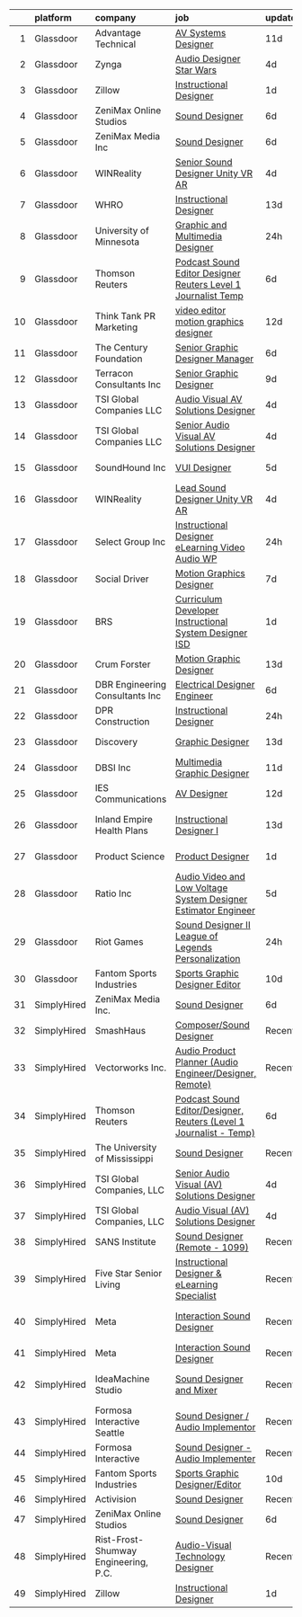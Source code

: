 

|    | platform    | company                              | job                                                                                                                                                                                                                                                                                                                                                                                                                                                                                                                                                                                                                                                                                                                                                                                                                                                                                                                                                                                                                                                                                                                                                                                                                                                                                                                                                                                                                                                                                                                                                                                                                                                                                                                  | update_time   | location                  |
|---:|:------------|:-------------------------------------|:---------------------------------------------------------------------------------------------------------------------------------------------------------------------------------------------------------------------------------------------------------------------------------------------------------------------------------------------------------------------------------------------------------------------------------------------------------------------------------------------------------------------------------------------------------------------------------------------------------------------------------------------------------------------------------------------------------------------------------------------------------------------------------------------------------------------------------------------------------------------------------------------------------------------------------------------------------------------------------------------------------------------------------------------------------------------------------------------------------------------------------------------------------------------------------------------------------------------------------------------------------------------------------------------------------------------------------------------------------------------------------------------------------------------------------------------------------------------------------------------------------------------------------------------------------------------------------------------------------------------------------------------------------------------------------------------------------------------|:--------------|:--------------------------|
|  1 | Glassdoor   | Advantage Technical                  | [AV Systems Designer](https://www.glassdoor.com/partner/jobListing.htm?pos=108&ao=1110586&s=58&guid=00000181f654036f85f3c5aafc979cbb&src=GD_JOB_AD&t=SR&vt=w&ea=1&cs=1_f66276cb&cb=1657695110332&jobListingId=1007977363508&cpc=1CBFC3E34E2A31FF&jrtk=3-0-1g7r580t0irm8801-1g7r580tgghp1800-0d648a499f3c8bd0--6NYlbfkN0CQRQ3eiV4YWjrRS1ho7HVQ9JO8v6Fb3eU0yDOJbdOiEguntuRlpE4-_N6DYLNj-GqhBku8oZcW0HlUxZShoWJeeNFdMJsRJTbJyn-3XNHA3Zd9y2JV5V6xqLj5pIjmG6U3qU12DkOy4CPo6EKOnw8P-y1TlN935dvuYLJ3GZWAg3-3aau71NCuWrS2hcG6Y2AL_ZBrBDlLSAISVOOPOii16jF_JfUt9wgnseIRSyRbkzUZOsvnwi4dWv-jzcR9Pf31fF-Gl6_x0XXYVS1MRfXhDwXKWG_ejfu_zCkuTQCjmSzta31A-LM6KkE9gudfjlEZrh-LtRtaxMy8yM4S0p1wjcjAVOEBzvRfETV_x0chhPWPab6q4wtAGqFUge2MwxHPbKngxcv6iH8QCUpYCQpgJvsfsGp7MNrubgEVl3LXqLe_oFcb8Ak7Ohsu7RbYlOM4aeG4yHJZYOMka5RR4AscvznpDtGWec2x9jOt-ONdbUg4dg7Gnuwo1L3yB5izsfBw-cUTrItnaAglXFRZYFeQeaPB5ZaQKUXOiXsLhfc1csHf-v3HYdl_OxskJn9qxxM%3D)                                                                                                                                                                                                                                                                                                                                                                                                                                                                                                                                                                                                                                                                                                                                                                                         | 11d           | La Mirada, CA             |
|  2 | Glassdoor   | Zynga                                | [Audio Designer   Star Wars](https://www.glassdoor.com/partner/jobListing.htm?pos=113&ao=1136043&s=58&guid=00000181f654036f85f3c5aafc979cbb&src=GD_JOB_AD&t=SR&vt=w&cs=1_16065dcc&cb=1657695110332&jobListingId=1007993380064&jrtk=3-0-1g7r580t0irm8801-1g7r580tgghp1800-0fc3e19434bdf110-)                                                                                                                                                                                                                                                                                                                                                                                                                                                                                                                                                                                                                                                                                                                                                                                                                                                                                                                                                                                                                                                                                                                                                                                                                                                                                                                                                                                                                          | 4d            | Austin, TX                |
|  3 | Glassdoor   | Zillow                               | [Instructional Designer](https://www.glassdoor.com/partner/jobListing.htm?pos=106&ao=1110586&s=58&guid=00000181f654036f85f3c5aafc979cbb&src=GD_JOB_AD&t=SR&vt=w&cs=1_bd606230&cb=1657695110331&jobListingId=1007997798885&cpc=1CBFC3E34E2A31FF&jrtk=3-0-1g7r580t0irm8801-1g7r580tgghp1800-2201433364c8a818--6NYlbfkN0ANMurRYyPEXg08u6OamUd1Mvhk-zhFSGYIZgoJR86UvQ_x0FKK8TrZZD49G3rLjS_mZAI0x1P6GXHsMWaEIIIxSvvJJDBGMdIjoiYbN9044EWjO5bY_1SkG825W9mFnKJG4-hzV0M2sQuvojfq3hSvwt6756JO489I6G51MoO3tqR6_rblAG8Yr-4F7MfCs-tT-0ny6FmfyEd9lbtkNhA48pA7IfTQCePJhkSmVMgM9cjr515dpSp6Ug39HP67oGGAAwB1W3dRTYJVm5EN7miel47QLkBevzftSiGlV_d-QjvGKS03GshM09gEhcQHUtaXSDuGqC7tKepwRu4LflLlNuHw0cC-Jpxo9efpfhhS8W8w3LIYMHgfB97jpMqmqYxR3_cyif2Pixm0fcjqp0zqJn9Cpgh0Ip5f3pmnFwv8SrIEQ15XylBu1R6wQ8MNE_f1MADRUwfALbeDaquWX71dk5DnBFZ3eVg8pXPBD4VzRPc4TtQDbtx0Nl5WgnBAx_MYRYiozk8JbT_GmDgVMrQ0zuOstfKXP6-Z-QJkKoJN1RpnWr1SCraU6iYtW3gkK6ebFzWsuERkKAiHFwVvpH0Io34Cj47SPNF24HK2JLlYxI8XuHsAE0szrDCApFzElzn4HTOgbhx4qNv3Hw7KwcXBtzz6CIcOQEwM63NgwhU2w8jAZ9AjBiPKPb9MpYXBjGAWb9F0UHORJ7iClWgsKU4rqW6QvOp1dzGia03uUJCDy7wTYkWR9qkDeLX0icoQzqKW4_yDkUIaxBhFoK487_W_uMqlMhsI--XB6-hQRbASf75iqYpLPTzXIL5J-9JFDAEg8Yj02o_s2mA5zhtgy9Y2px2SCQSXnkCaGbxUhQd7sydNYgLI-Yve09fLKdgxHWYNBQgrG2AUPCLAYJu4mW7V39R7zP3LAuc%3D)                                                                                                                                                                                                                                                                                                                                                                                                                           | 1d            | Seattle, WA               |
|  4 | Glassdoor   | ZeniMax Online Studios               | [Sound Designer](https://www.glassdoor.com/partner/jobListing.htm?pos=110&ao=1136043&s=58&guid=00000181f654036f85f3c5aafc979cbb&src=GD_JOB_AD&t=SR&vt=w&cs=1_09f1270d&cb=1657695110332&jobListingId=1007987898183&jrtk=3-0-1g7r580t0irm8801-1g7r580tgghp1800-24df4d8b56ead997-)                                                                                                                                                                                                                                                                                                                                                                                                                                                                                                                                                                                                                                                                                                                                                                                                                                                                                                                                                                                                                                                                                                                                                                                                                                                                                                                                                                                                                                      | 6d            | Hunt Valley, MD           |
|  5 | Glassdoor   | ZeniMax Media Inc                    | [Sound Designer](https://www.glassdoor.com/partner/jobListing.htm?pos=109&ao=1136043&s=58&guid=00000181f654036f85f3c5aafc979cbb&src=GD_JOB_AD&t=SR&vt=w&cs=1_b875c536&cb=1657695110332&jobListingId=1007988325078&jrtk=3-0-1g7r580t0irm8801-1g7r580tgghp1800-55614e727ac16db0-)                                                                                                                                                                                                                                                                                                                                                                                                                                                                                                                                                                                                                                                                                                                                                                                                                                                                                                                                                                                                                                                                                                                                                                                                                                                                                                                                                                                                                                      | 6d            | Hunt Valley, MD           |
|  6 | Glassdoor   | WINReality                           | [Senior Sound Designer  Unity  VR AR ](https://www.glassdoor.com/partner/jobListing.htm?pos=128&ao=1136043&s=58&guid=00000181f654036f85f3c5aafc979cbb&src=GD_JOB_AD&t=SR&vt=w&ea=1&cs=1_18d2ab15&cb=1657695110333&jobListingId=1007993534335&jrtk=3-0-1g7r580t0irm8801-1g7r580tgghp1800-28ce946cf162c31c-)                                                                                                                                                                                                                                                                                                                                                                                                                                                                                                                                                                                                                                                                                                                                                                                                                                                                                                                                                                                                                                                                                                                                                                                                                                                                                                                                                                                                           | 4d            | Austin, TX                |
|  7 | Glassdoor   | WHRO                                 | [Instructional Designer](https://www.glassdoor.com/partner/jobListing.htm?pos=124&ao=1136043&s=58&guid=00000181f654036f85f3c5aafc979cbb&src=GD_JOB_AD&t=SR&vt=w&cs=1_b6bf301e&cb=1657695110333&jobListingId=1007971431373&jrtk=3-0-1g7r580t0irm8801-1g7r580tgghp1800-ee1c5b8f6d427c8b-)                                                                                                                                                                                                                                                                                                                                                                                                                                                                                                                                                                                                                                                                                                                                                                                                                                                                                                                                                                                                                                                                                                                                                                                                                                                                                                                                                                                                                              | 13d           | Norfolk, VA               |
|  8 | Glassdoor   | University of Minnesota              | [Graphic and Multimedia Designer](https://www.glassdoor.com/partner/jobListing.htm?pos=119&ao=1136043&s=58&guid=00000181f654036f85f3c5aafc979cbb&src=GD_JOB_AD&t=SR&vt=w&cs=1_99d46d39&cb=1657695110333&jobListingId=1008000373653&jrtk=3-0-1g7r580t0irm8801-1g7r580tgghp1800-f461b1f54acf1cbc-)                                                                                                                                                                                                                                                                                                                                                                                                                                                                                                                                                                                                                                                                                                                                                                                                                                                                                                                                                                                                                                                                                                                                                                                                                                                                                                                                                                                                                     | 24h           | Minneapolis, MN           |
|  9 | Glassdoor   | Thomson Reuters                      | [Podcast Sound Editor Designer  Reuters  Level 1 Journalist   Temp ](https://www.glassdoor.com/partner/jobListing.htm?pos=103&ao=1110586&s=58&guid=00000181f654036f85f3c5aafc979cbb&src=GD_JOB_AD&t=SR&vt=w&cs=1_bb242b2f&cb=1657695110331&jobListingId=1007988334365&cpc=8A48E7D5890B96AC&jrtk=3-0-1g7r580t0irm8801-1g7r580tgghp1800-e8caf184a0c6f5a3--6NYlbfkN0CjNG0qDFC9vBxfUJnRpXh8fasJ_-3AjV6caG0C4DoAxAHUoOIq08mxEzFn-hfPuaxSY-nJjtYRgLlKnxbcWR5ZWD1tD9w45AfG9mMdTWI3bmPp1p4pEn0y8W-QWYFJbU1lRmJv_dQZf_a5a8pB6zAls2mmCx0Amgsti1S7q-iXpzZOWgTXKvm5wNpVSeNZv9WBT-32vPRz6npmcmhlLQBOP1MnAys564zRDd2TcQjXzpNcweyLKYRaint4HXAk-Fm-x9RYJJiY70SKLOHm1Dsawr0WN5KAt09oYMypknM7WJVTOZVL7uvLLjAcuVOM27KA737Scl1bmxZlF9ET02lzNnsEecgqKGuClqzFwnPQNdc6HduE0TdfHc8QQ6xKFNRlMfA4JpZVPR6MKRSzTF0kUe4I6bFjGgeG2O08tsIL146Ccx5pm4EDqwLR7ZvnqrU4QWDS5mt3OM71X0ZmrnxxprCdcakdxxIk2hIq831zhLp4dE2SFa3tG401qFz9SfCZBl3f4LrXceLneplNki4cxBYQTor1SBVdJapPQAfSK1fuaE0XhlLKuNoSFKlhiwEeKC1rft9wlPnbfCXZorM-48759GT2RfSmzemds2eQhiUbGR-d8zs6_gR1kP3ByfjhzvpIRmbuIUh2dPlmDGm6tvoVwYVsVqd8Db7zY3kytg6dRVK8BS7gNo-V2cgRC4A4G9k-a0E1ffhwmZmzpKwbLzQzWx9m5vsmXDfQX-Vcobe7DIqLeCr_QF8t3n6pQ_lS0_UVwQOUngPW7d58TER12uSB-2siJrQvHaGVRvIpTl0urfwiCZQUJcAvhIj8g-F5Sh0JayR2R7Xb_pAqWIvFOqhXsL85QCA4l1H9iAoG6wJGM2V9gQlgyhHTmxWBizby_lyRCnT1ERwBtqSG-aaNvIJIoroylN_oaganEgwBxDEo63HqZUn0oRxeG1s-NJKDAujj6q-WCULeePgKTDMyqvXj79JFJ8p5iaPizrlqbByaN0mDDc5DcKBQZQyyc7qdoUk2IUtrYPRb1VIuoBYk_IAW6UUTCfny9gTxBQ6ffHhgyU69pITzYjC_j5ls8xyX49OEuaGzMWDJUIxSARUKIHJgh66jtAPCZgMtAbk6XZdMtPc5xYqn1BNN7Y4yG1c7v7w-LXNkUAkKSQFzbkyL_93b-rJldBn4fyMrHQsFxCNdWHCPO7QxUA6Ogna_5MghUYujFvH9rAvCVM68Rlk_xqlFnWhZJ3vBu_TXAhJ6oYU7aQ4nfhYj0QwmcZNMJQ6eQLVBJnqcGg%3D%3D) | 6d            | New York, NY              |
| 10 | Glassdoor   | Think Tank PR   Marketing            | [video editor motion graphics designer](https://www.glassdoor.com/partner/jobListing.htm?pos=117&ao=1136043&s=58&guid=00000181f654036f85f3c5aafc979cbb&src=GD_JOB_AD&t=SR&vt=w&cs=1_8b1c57d5&cb=1657695110333&jobListingId=1007972847759&jrtk=3-0-1g7r580t0irm8801-1g7r580tgghp1800-592c590467374c4d-)                                                                                                                                                                                                                                                                                                                                                                                                                                                                                                                                                                                                                                                                                                                                                                                                                                                                                                                                                                                                                                                                                                                                                                                                                                                                                                                                                                                                               | 12d           | Saint Louis, MO           |
| 11 | Glassdoor   | The Century Foundation               | [Senior Graphic Designer Manager](https://www.glassdoor.com/partner/jobListing.htm?pos=121&ao=1136043&s=58&guid=00000181f654036f85f3c5aafc979cbb&src=GD_JOB_AD&t=SR&vt=w&ea=1&cs=1_f7cb3191&cb=1657695110333&jobListingId=1007986879590&jrtk=3-0-1g7r580t0irm8801-1g7r580tgghp1800-a3286ed62dd61305-)                                                                                                                                                                                                                                                                                                                                                                                                                                                                                                                                                                                                                                                                                                                                                                                                                                                                                                                                                                                                                                                                                                                                                                                                                                                                                                                                                                                                                | 6d            | New York, NY              |
| 12 | Glassdoor   | Terracon Consultants  Inc            | [Senior Graphic Designer](https://www.glassdoor.com/partner/jobListing.htm?pos=122&ao=1136043&s=58&guid=00000181f654036f85f3c5aafc979cbb&src=GD_JOB_AD&t=SR&vt=w&cs=1_b8e20e3d&cb=1657695110333&jobListingId=1007979480558&jrtk=3-0-1g7r580t0irm8801-1g7r580tgghp1800-b1261e65bd313a82-)                                                                                                                                                                                                                                                                                                                                                                                                                                                                                                                                                                                                                                                                                                                                                                                                                                                                                                                                                                                                                                                                                                                                                                                                                                                                                                                                                                                                                             | 9d            | Olathe, KS                |
| 13 | Glassdoor   | TSI Global Companies  LLC            | [Audio Visual  AV  Solutions Designer](https://www.glassdoor.com/partner/jobListing.htm?pos=102&ao=1110586&s=58&guid=00000181f654036f85f3c5aafc979cbb&src=GD_JOB_AD&t=SR&vt=w&ea=1&cs=1_ff265e1c&cb=1657695110331&jobListingId=1007993261181&cpc=96F8E6828E6A41D1&jrtk=3-0-1g7r580t0irm8801-1g7r580tgghp1800-d5cc32c3be7cb3f1--6NYlbfkN0AWNeWD9j0Anv7cu0YAx4MRGy5lC57LhfIKHhakuygoFQXVahOJlnVZR-oq6_nHXj8eruS9QxxIu-gfpQvA8tZQQlEFih3L5Z2TIopFkaDWIbf1YEL6LD7CNq-2Ttcdtoz0X6j9esD3EeHK8I2J0Rs0K7q5MXFHfumRcQFtcnk5NKNDH4-cBcJmwn0I7pC2G6tYZqYSOL_GYyQ1Ca9eDK6eAqiZntz7AT-ChmpGa55y1gKKai_7zWiUTh4OUrYVVbtX5ukXzFrpl_Mhe-ir1XkOm2CSGoIEqkLniXCsazl1aE9t_88jAa56whKqLvvOcWcG3ktaBE2EPBogdkrtRFm1c8rqps7-hPU86u9o9eB_dgYu_iPqffT4IOxkBFQ4Tp5CJSVPCmEP_BmWw29jpw-02eVRM6H65esv1R_EgvrAWbn4moUPAEN5hOY8J5mgjsaeXI71tiJOWwzCj8rah8HKr6pc4RYb_dpYd7YE4tDyQfwsxT8vnwWWYmcDr58PZM58yO5EJsIOtg%3D%3D)                                                                                                                                                                                                                                                                                                                                                                                                                                                                                                                                                                                                                                                                                                                                                                                                                          | 4d            | Missouri                  |
| 14 | Glassdoor   | TSI Global Companies  LLC            | [Senior Audio Visual  AV  Solutions Designer](https://www.glassdoor.com/partner/jobListing.htm?pos=101&ao=1110586&s=58&guid=00000181f654036f85f3c5aafc979cbb&src=GD_JOB_AD&t=SR&vt=w&ea=1&cs=1_5e21309d&cb=1657695110331&jobListingId=1007993283297&cpc=3E3A0B328A81795B&jrtk=3-0-1g7r580t0irm8801-1g7r580tgghp1800-c9b92e72d4f88530--6NYlbfkN0AWNeWD9j0Anv7cu0YAx4MRGy5lC57LhfIKHhakuygoFQXVahOJlnVZVayl1MwmxdSREEmt8rhtuZg3dC_Y4t9T7kUzH7NMHoBcGBIErNc8U8p8KtysrEKUQEpoG1wpY2ZFRiSfejZi8BmZMPzqsCbhiAPYggDBAMjXwehQ0Dp5grAW0M6o6fZys44FbwwWEnmfPgMHrbdLd-QGV8xJY5rKht4K3c3zh0GdnB4l4DV5aISg8LlBdEMP1epCgoPa_7iZnrg3S8dT6iT2XyPMXW5dFLBJoTny1tRVu_5phvBl0XNU2P4JBFdUH9nQVpJdNDCwDtJwF_ensUTGlEV6A9kyz5ck75rLx-8ePWopRdQRWHDSWCwc5WTFZNBUGv_KgTHZdbO6mfbZGDlcNRaQCoCbVK0E7NMfwSh5_Fyzq0UAyhFDF0CNdu42tsUOgh52o-DlkciiF3z0KHCyW0OVPX9Xst_qstylIruflPfGdZjAsgz_gUtdcoGpI2hPfHeDtw4HHesYqagUVw%3D%3D)                                                                                                                                                                                                                                                                                                                                                                                                                                                                                                                                                                                                                                                                                                                                                                                                                   | 4d            | Missouri                  |
| 15 | Glassdoor   | SoundHound Inc                       | [VUI Designer](https://www.glassdoor.com/partner/jobListing.htm?pos=123&ao=1136043&s=58&guid=00000181f654036f85f3c5aafc979cbb&src=GD_JOB_AD&t=SR&vt=w&ea=1&cs=1_868a18f2&cb=1657695110333&jobListingId=1007991174035&jrtk=3-0-1g7r580t0irm8801-1g7r580tgghp1800-a3597de432b60e1b-)                                                                                                                                                                                                                                                                                                                                                                                                                                                                                                                                                                                                                                                                                                                                                                                                                                                                                                                                                                                                                                                                                                                                                                                                                                                                                                                                                                                                                                   | 5d            | Santa Clara, CA           |
| 16 | Glassdoor   | WINReality                           | [Lead Sound Designer  Unity  VR AR ](https://www.glassdoor.com/partner/jobListing.htm?pos=116&ao=1136043&s=58&guid=00000181f654036f85f3c5aafc979cbb&src=GD_JOB_AD&t=SR&vt=w&ea=1&cs=1_de2589fd&cb=1657695110333&jobListingId=1007993534336&jrtk=3-0-1g7r580t0irm8801-1g7r580tgghp1800-5400ce57ad62e762-)                                                                                                                                                                                                                                                                                                                                                                                                                                                                                                                                                                                                                                                                                                                                                                                                                                                                                                                                                                                                                                                                                                                                                                                                                                                                                                                                                                                                             | 4d            | Austin, TX                |
| 17 | Glassdoor   | Select Group Inc                     | [Instructional Designer  eLearning  Video Audio   WP](https://www.glassdoor.com/partner/jobListing.htm?pos=107&ao=1110586&s=58&guid=00000181f654036f85f3c5aafc979cbb&src=GD_JOB_AD&t=SR&vt=w&ea=1&cs=1_321a4346&cb=1657695110332&jobListingId=1007999791631&cpc=D69957E0862862E0&jrtk=3-0-1g7r580t0irm8801-1g7r580tgghp1800-bde497bea8ce2594--6NYlbfkN0Bcn-ADAbRvyrq3DH3YqD1gQOSfU_zTPvvfh0XXiz3pBAa41gXbEVBKQgVaXyt5edL3UNG5SvuNApsSpMtpKhZCfPSXTQrdClCPcUdbLA34YzyF4TjYcKosqFvQvrE82wEYNMaa8rw-PlEYRwgHOCXUTbTgRntNLJG-rJfzjbknJQtlKGBegOu4ltv-juvChKOx4crKBRyKBhq1U_bQPlOg0YYjEujT3SF5WLDetS3lUOj5GpbrvgHV0XLEtfb4Vc42w7LCsICDemherngXIpR1-Y-ySrpfbPqNJW0vpYtO6vSx4Xbsw1WA9rz3Q4TEcYVIolcxUgLOWlvjbem-WT03X_7rGvV70scSwFLCHWmwu5hOTnIHgIfPimfbbOSFE-Z0lRGYAEKPx8ycQt-3Rk0p_3xeMqE4b190jfjf0YtNRxZr3X08aI7CJCalrTxVx-OcMMy7SUJD1cC72REqfgOqlzVSl3Je771g2PQra20DzSWDj8z4SNx4ES26MXky6sNjaRKyj46RmAKnxizAReww)                                                                                                                                                                                                                                                                                                                                                                                                                                                                                                                                                                                                                                                                                                                                                                                                       | 24h           | White Plains, NY          |
| 18 | Glassdoor   | Social Driver                        | [Motion Graphics Designer](https://www.glassdoor.com/partner/jobListing.htm?pos=120&ao=1136043&s=58&guid=00000181f654036f85f3c5aafc979cbb&src=GD_JOB_AD&t=SR&vt=w&ea=1&cs=1_1c5f7f3e&cb=1657695110333&jobListingId=1007986179707&jrtk=3-0-1g7r580t0irm8801-1g7r580tgghp1800-722042a630fbe327-)                                                                                                                                                                                                                                                                                                                                                                                                                                                                                                                                                                                                                                                                                                                                                                                                                                                                                                                                                                                                                                                                                                                                                                                                                                                                                                                                                                                                                       | 7d            | Austin, TX                |
| 19 | Glassdoor   | BRS                                  | [Curriculum Developer   Instructional System Designer  ISD ](https://www.glassdoor.com/partner/jobListing.htm?pos=130&ao=1136043&s=58&guid=00000181f654036f85f3c5aafc979cbb&src=GD_JOB_AD&t=SR&vt=w&cs=1_d71cb98b&cb=1657695110334&jobListingId=1007997759445&jrtk=3-0-1g7r580t0irm8801-1g7r580tgghp1800-3528ceab4105b29a-)                                                                                                                                                                                                                                                                                                                                                                                                                                                                                                                                                                                                                                                                                                                                                                                                                                                                                                                                                                                                                                                                                                                                                                                                                                                                                                                                                                                          | 1d            | Wright Patterson AFB, OH  |
| 20 | Glassdoor   | Crum   Forster                       | [Motion Graphic Designer](https://www.glassdoor.com/partner/jobListing.htm?pos=115&ao=1136043&s=58&guid=00000181f654036f85f3c5aafc979cbb&src=GD_JOB_AD&t=SR&vt=w&cs=1_1f48cb01&cb=1657695110332&jobListingId=1007970803918&jrtk=3-0-1g7r580t0irm8801-1g7r580tgghp1800-9dd0e86b35f54af0-)                                                                                                                                                                                                                                                                                                                                                                                                                                                                                                                                                                                                                                                                                                                                                                                                                                                                                                                                                                                                                                                                                                                                                                                                                                                                                                                                                                                                                             | 13d           | Akron, OH                 |
| 21 | Glassdoor   | DBR Engineering Consultants  Inc     | [Electrical Designer  Engineer](https://www.glassdoor.com/partner/jobListing.htm?pos=125&ao=1136043&s=58&guid=00000181f654036f85f3c5aafc979cbb&src=GD_JOB_AD&t=SR&vt=w&ea=1&cs=1_6cf323b1&cb=1657695110333&jobListingId=1007987114856&jrtk=3-0-1g7r580t0irm8801-1g7r580tgghp1800-30f42834620e79fd-)                                                                                                                                                                                                                                                                                                                                                                                                                                                                                                                                                                                                                                                                                                                                                                                                                                                                                                                                                                                                                                                                                                                                                                                                                                                                                                                                                                                                                  | 6d            | Houston, TX               |
| 22 | Glassdoor   | DPR Construction                     | [Instructional Designer](https://www.glassdoor.com/partner/jobListing.htm?pos=126&ao=1136043&s=58&guid=00000181f654036f85f3c5aafc979cbb&src=GD_JOB_AD&t=SR&vt=w&cs=1_078c4458&cb=1657695110333&jobListingId=1008000317301&jrtk=3-0-1g7r580t0irm8801-1g7r580tgghp1800-9d8e60fec4588b6c-)                                                                                                                                                                                                                                                                                                                                                                                                                                                                                                                                                                                                                                                                                                                                                                                                                                                                                                                                                                                                                                                                                                                                                                                                                                                                                                                                                                                                                              | 24h           | Redwood City, CA          |
| 23 | Glassdoor   | Discovery                            | [Graphic Designer](https://www.glassdoor.com/partner/jobListing.htm?pos=114&ao=1136043&s=58&guid=00000181f654036f85f3c5aafc979cbb&src=GD_JOB_AD&t=SR&vt=w&ea=1&cs=1_fe1c1a2c&cb=1657695110332&jobListingId=1007970829026&jrtk=3-0-1g7r580t0irm8801-1g7r580tgghp1800-3260284daed292f5-)                                                                                                                                                                                                                                                                                                                                                                                                                                                                                                                                                                                                                                                                                                                                                                                                                                                                                                                                                                                                                                                                                                                                                                                                                                                                                                                                                                                                                               | 13d           | New York, NY              |
| 24 | Glassdoor   | DBSI  Inc                            | [Multimedia Graphic Designer](https://www.glassdoor.com/partner/jobListing.htm?pos=104&ao=1110586&s=58&guid=00000181f654036f85f3c5aafc979cbb&src=GD_JOB_AD&t=SR&vt=w&ea=1&cs=1_864ad939&cb=1657695110332&jobListingId=1007977612107&cpc=F1339989C5CB8906&jrtk=3-0-1g7r580t0irm8801-1g7r580tgghp1800-ab8cb408dc8ec8ee--6NYlbfkN0Cd5ZvLdai7cR0fypH5_WiGezUQesq24dbKuF0ly35ya5O8NkFj-qrjHekX1qTEaujUQz7JzP0u73o11OglWDU9juGNe-SK2whTqe1itlkyB7FVMauAdYzCeErfPuy-469n-_Fr4tmTISR6fSRpJ3_MBKRwKQfSoUHqi2pSF-JZo4_hsf3xWMg6kvfyst4yhDdzI_RiYp2ucbO3GfrKkNudRQr8ddwS3SbTdlQXypLaYQyeJIw-9eFJf0-Dr7eceKH-sB3NpJ01KQbrM--byXi1EIx2hBH_gkji78_CROQZX544ST1O_JSufW2thnEtPz4BSdLqDol1r_wnNpZzPYgRo6_Ec3xAL-Ht2208_egxHyVNLMaO7NWZ_5tnDBjaxtBRe8QPpVZnKCcvIzJwHZsC2jMstBy_DHRlxOEA3PtTCctMS6-Q3quVMYNnfoDxvlsrNJPZpykYeGAoNnl4sBbksy89vx-rHeVwCjCnSLKyaV1eWrNEjaRe_WQ9zqpc3Fb7qqCMisvAgQ%3D%3D)                                                                                                                                                                                                                                                                                                                                                                                                                                                                                                                                                                                                                                                                                                                                                                                                                                   | 11d           | Chandler, AZ              |
| 25 | Glassdoor   | IES Communications                   | [AV Designer](https://www.glassdoor.com/partner/jobListing.htm?pos=127&ao=1136043&s=58&guid=00000181f654036f85f3c5aafc979cbb&src=GD_JOB_AD&t=SR&vt=w&cs=1_2c94dbc8&cb=1657695110333&jobListingId=1007972692749&jrtk=3-0-1g7r580t0irm8801-1g7r580tgghp1800-43051f4430f2355b-)                                                                                                                                                                                                                                                                                                                                                                                                                                                                                                                                                                                                                                                                                                                                                                                                                                                                                                                                                                                                                                                                                                                                                                                                                                                                                                                                                                                                                                         | 12d           | Tempe, AZ                 |
| 26 | Glassdoor   | Inland Empire Health Plans           | [Instructional Designer I](https://www.glassdoor.com/partner/jobListing.htm?pos=129&ao=1136043&s=58&guid=00000181f654036f85f3c5aafc979cbb&src=GD_JOB_AD&t=SR&vt=w&cs=1_5fa875f2&cb=1657695110333&jobListingId=1007971862315&jrtk=3-0-1g7r580t0irm8801-1g7r580tgghp1800-856b4a27cb367eae-)                                                                                                                                                                                                                                                                                                                                                                                                                                                                                                                                                                                                                                                                                                                                                                                                                                                                                                                                                                                                                                                                                                                                                                                                                                                                                                                                                                                                                            | 13d           | Rancho Cucamonga, CA      |
| 27 | Glassdoor   | Product Science                      | [Product Designer](https://www.glassdoor.com/partner/jobListing.htm?pos=118&ao=1136043&s=58&guid=00000181f654036f85f3c5aafc979cbb&src=GD_JOB_AD&t=SR&vt=w&ea=1&cs=1_572a90ad&cb=1657695110333&jobListingId=1007998776313&jrtk=3-0-1g7r580t0irm8801-1g7r580tgghp1800-ad90a04e866b7826-)                                                                                                                                                                                                                                                                                                                                                                                                                                                                                                                                                                                                                                                                                                                                                                                                                                                                                                                                                                                                                                                                                                                                                                                                                                                                                                                                                                                                                               | 1d            | Los Angeles, CA           |
| 28 | Glassdoor   | Ratio Inc                            | [Audio Video and Low Voltage System Designer  Estimator  Engineer](https://www.glassdoor.com/partner/jobListing.htm?pos=105&ao=1110586&s=58&guid=00000181f654036f85f3c5aafc979cbb&src=GD_JOB_AD&t=SR&vt=w&ea=1&cs=1_51091af9&cb=1657695110332&jobListingId=1007990573933&cpc=CA43532650C61C38&jrtk=3-0-1g7r580t0irm8801-1g7r580tgghp1800-a22815fcd649ceed--6NYlbfkN0DLxniXb9xd09bch3T7EymxCrgj1jiT2kSu__xrmi42oF6tRRjGLgy9CSCUvlu0o-G0f9mP3vXOY25QFtPpOgKZRLLJv-Wzl2jZDDJN7VD9xffB-warem3eXA0nhYC6MxajdbDhS4OuVwx3kRH1U4zCgroOa4MZ6m1JcZM3n5e4HfMar1NEX1Zic41PscWSc_uo_G2HpYrxMkCMvJ02U2tvgIUe3zXyUIaxlGeXwCRonnspmxLfIh8-pObpjVGj7SvcOCOgEo6cwGr23-IBRYScO9leSFXRHjSIRZiqrvTXpC0hEy8hvaWBi3FLh7oIz-DKasyaMEy1q7bsTcJp18lTGbhTGuYQcY7pZA7e5KDg3AEU-1A5dS-TcCAotvesL6yiNswc4hrvPnYhkuXFIFXF_BV3HkGhletENIc8LLQjoH801GItVjkgnahTcm1TTbcRifTp7vvDWMKPbEZ3q8cn3H5NELBivPgWTQ74bCaXf4L8Idj9YkQeZBHVSrBwaXqjSL3mO3iCOeBp8okGH6ilPWGVxHyHqZIFQiO8FgZOOLJTmiN_dfsEpJucid8CiiU%3D)                                                                                                                                                                                                                                                                                                                                                                                                                                                                                                                                                                                                                                                                                                                                            | 5d            | Farmington, UT            |
| 29 | Glassdoor   | Riot Games                           | [Sound Designer II   League of Legends  Personalization](https://www.glassdoor.com/partner/jobListing.htm?pos=112&ao=1136043&s=58&guid=00000181f654036f85f3c5aafc979cbb&src=GD_JOB_AD&t=SR&vt=w&ea=1&cs=1_22fa6704&cb=1657695110332&jobListingId=1008001205144&jrtk=3-0-1g7r580t0irm8801-1g7r580tgghp1800-a7b39c232b454dc4-)                                                                                                                                                                                                                                                                                                                                                                                                                                                                                                                                                                                                                                                                                                                                                                                                                                                                                                                                                                                                                                                                                                                                                                                                                                                                                                                                                                                         | 24h           | Los Angeles, CA           |
| 30 | Glassdoor   | Fantom Sports Industries             | [Sports Graphic Designer Editor](https://www.glassdoor.com/partner/jobListing.htm?pos=111&ao=1136043&s=58&guid=00000181f654036f85f3c5aafc979cbb&src=GD_JOB_AD&t=SR&vt=w&ea=1&cs=1_b87d48ea&cb=1657695110332&jobListingId=1007979023794&jrtk=3-0-1g7r580t0irm8801-1g7r580tgghp1800-6522354e8938f0b7-)                                                                                                                                                                                                                                                                                                                                                                                                                                                                                                                                                                                                                                                                                                                                                                                                                                                                                                                                                                                                                                                                                                                                                                                                                                                                                                                                                                                                                 | 10d           | Remote                    |
| 31 | SimplyHired | ZeniMax Media Inc.                   | [Sound Designer](https://www.simplyhired.com/job/GqzCmVyjraA7eA_QKeIN6jFMgdfz-iNC9_SDD75S0gcmQzfsZxbF8Q?q=sound+designer)                                                                                                                                                                                                                                                                                                                                                                                                                                                                                                                                                                                                                                                                                                                                                                                                                                                                                                                                                                                                                                                                                                                                                                                                                                                                                                                                                                                                                                                                                                                                                                                            | 6d            | Hunt Valley, MD           |
| 32 | SimplyHired | SmashHaus                            | [Composer/Sound Designer](https://www.simplyhired.com/job/5TV44fqNq9OE9PTw8D83ASmeufu-2onYgJ8O5l4Y0t9TzOHHgUVKrQ?q=sound+designer)                                                                                                                                                                                                                                                                                                                                                                                                                                                                                                                                                                                                                                                                                                                                                                                                                                                                                                                                                                                                                                                                                                                                                                                                                                                                                                                                                                                                                                                                                                                                                                                   | Recently      | Remote                    |
| 33 | SimplyHired | Vectorworks Inc.                     | [Audio Product Planner (Audio Engineer/Designer, Remote)](https://www.simplyhired.com/job/E5uA4eEtjE3Tya_IrOpPKicSbSUt30SxoOGrwiAQ-0BqUuKs5xj0gw?q=sound+designer)                                                                                                                                                                                                                                                                                                                                                                                                                                                                                                                                                                                                                                                                                                                                                                                                                                                                                                                                                                                                                                                                                                                                                                                                                                                                                                                                                                                                                                                                                                                                                   | Recently      | United States             |
| 34 | SimplyHired | Thomson Reuters                      | [Podcast Sound Editor/Designer, Reuters (Level 1 Journalist - Temp)](https://www.simplyhired.com/job/uG-XthcUGLXnvuEzIlGytwXEKmlli3kPZ-eKAScvB6T34fnayI1PJg?q=sound+designer)                                                                                                                                                                                                                                                                                                                                                                                                                                                                                                                                                                                                                                                                                                                                                                                                                                                                                                                                                                                                                                                                                                                                                                                                                                                                                                                                                                                                                                                                                                                                        | 6d            | New York, NY              |
| 35 | SimplyHired | The University of Mississippi        | [Sound Designer](https://www.simplyhired.com/job/nXrfRHJaPo8UE45yIfLIpWy4MwPZvO_VWporKaih0GOu7KzHf-HxwQ?q=sound+designer)                                                                                                                                                                                                                                                                                                                                                                                                                                                                                                                                                                                                                                                                                                                                                                                                                                                                                                                                                                                                                                                                                                                                                                                                                                                                                                                                                                                                                                                                                                                                                                                            | Recently      | University, MS            |
| 36 | SimplyHired | TSI Global Companies, LLC            | [Senior Audio Visual (AV) Solutions Designer](https://www.simplyhired.com/job/gC6BuW-HQkJg4Bj-NQWe2TEtTghx8upV1Lb7O71-Bjc9jAWZajwdSw?q=sound+designer)                                                                                                                                                                                                                                                                                                                                                                                                                                                                                                                                                                                                                                                                                                                                                                                                                                                                                                                                                                                                                                                                                                                                                                                                                                                                                                                                                                                                                                                                                                                                                               | 4d            | Missouri                  |
| 37 | SimplyHired | TSI Global Companies, LLC            | [Audio Visual (AV) Solutions Designer](https://www.simplyhired.com/job/Q2PwGUeatyN7TTeCTc5KE-IzzONgxeRHLFwJPZMZP55Yiozcm9vaOg?q=sound+designer)                                                                                                                                                                                                                                                                                                                                                                                                                                                                                                                                                                                                                                                                                                                                                                                                                                                                                                                                                                                                                                                                                                                                                                                                                                                                                                                                                                                                                                                                                                                                                                      | 4d            | Missouri                  |
| 38 | SimplyHired | SANS Institute                       | [Sound Designer (Remote - 1099)](https://www.simplyhired.com/job/l5XtJmV5Za5NPAoCY67pJ8osv7Dd9cygFT5KvUQHRZZ5LCw9cI7qOA?q=sound+designer)                                                                                                                                                                                                                                                                                                                                                                                                                                                                                                                                                                                                                                                                                                                                                                                                                                                                                                                                                                                                                                                                                                                                                                                                                                                                                                                                                                                                                                                                                                                                                                            | Recently      | Bethesda, MD              |
| 39 | SimplyHired | Five Star Senior Living              | [Instructional Designer & eLearning Specialist](https://www.simplyhired.com/job/oTZPL1wWK2cmOqji4vswi4vj0YGDnK7OTqW_Mj_7zFv6d-Vi6eIF7Q?q=sound+designer)                                                                                                                                                                                                                                                                                                                                                                                                                                                                                                                                                                                                                                                                                                                                                                                                                                                                                                                                                                                                                                                                                                                                                                                                                                                                                                                                                                                                                                                                                                                                                             | Recently      | Newton, MA                |
| 40 | SimplyHired | Meta                                 | [Interaction Sound Designer](https://www.simplyhired.com/job/aCGi4mB5ZX2tE5hCVS34KuRjtfruFbDtnQg2IG4R2NLMKGB44Koy6Q?q=sound+designer)                                                                                                                                                                                                                                                                                                                                                                                                                                                                                                                                                                                                                                                                                                                                                                                                                                                                                                                                                                                                                                                                                                                                                                                                                                                                                                                                                                                                                                                                                                                                                                                | Recently      | New York, NY +4 locations |
| 41 | SimplyHired | Meta                                 | [Interaction Sound Designer](https://www.simplyhired.com/job/aCGi4mB5ZX2tE5hCVS34KuRjtfruFbDtnQg2IG4R2NLMKGB44Koy6Q?q=sound+designer)                                                                                                                                                                                                                                                                                                                                                                                                                                                                                                                                                                                                                                                                                                                                                                                                                                                                                                                                                                                                                                                                                                                                                                                                                                                                                                                                                                                                                                                                                                                                                                                | Recently      | New York, NY              |
| 42 | SimplyHired | IdeaMachine Studio                   | [Sound Designer and Mixer](https://www.simplyhired.com/job/3_cnKWbKCzfz8K406esix9aXeGkS2iLw6vp3jwYHfDLUWBO0TV9GDQ?q=sound+designer)                                                                                                                                                                                                                                                                                                                                                                                                                                                                                                                                                                                                                                                                                                                                                                                                                                                                                                                                                                                                                                                                                                                                                                                                                                                                                                                                                                                                                                                                                                                                                                                  | Recently      | San Francisco, CA         |
| 43 | SimplyHired | Formosa Interactive Seattle          | [Sound Designer / Audio Implementor](https://www.simplyhired.com/job/vlF4rzpIgemNyADbSUoWC36FtYYh2ouWspqfTFtuxzveh07-6RCwmg?q=sound+designer)                                                                                                                                                                                                                                                                                                                                                                                                                                                                                                                                                                                                                                                                                                                                                                                                                                                                                                                                                                                                                                                                                                                                                                                                                                                                                                                                                                                                                                                                                                                                                                        | Recently      | Seattle, WA               |
| 44 | SimplyHired | Formosa Interactive                  | [Sound Designer - Audio Implementer](https://www.simplyhired.com/job/E63_BRjyLumhk01Bv7mOuaoR0vafXGhLD-NTsS2e6CEpoHi4FvqYnw?q=sound+designer)                                                                                                                                                                                                                                                                                                                                                                                                                                                                                                                                                                                                                                                                                                                                                                                                                                                                                                                                                                                                                                                                                                                                                                                                                                                                                                                                                                                                                                                                                                                                                                        | Recently      | Burbank, CA               |
| 45 | SimplyHired | Fantom Sports Industries             | [Sports Graphic Designer/Editor](https://www.simplyhired.com/job/n2iANPBrr36y2G0ZAUbt6wkOUxxkSrHUDsfdVRf64_zEs1RuXSZMdg?q=sound+designer)                                                                                                                                                                                                                                                                                                                                                                                                                                                                                                                                                                                                                                                                                                                                                                                                                                                                                                                                                                                                                                                                                                                                                                                                                                                                                                                                                                                                                                                                                                                                                                            | 10d           | Remote                    |
| 46 | SimplyHired | Activision                           | [Sound Designer](https://www.simplyhired.com/job/i7qlcqa6pP-srEpgyNNEjRvZmW5tDc8R6vUqXUq0hP94Ee2Cl5AgeQ?q=sound+designer)                                                                                                                                                                                                                                                                                                                                                                                                                                                                                                                                                                                                                                                                                                                                                                                                                                                                                                                                                                                                                                                                                                                                                                                                                                                                                                                                                                                                                                                                                                                                                                                            | Recently      | Austin, TX                |
| 47 | SimplyHired | ZeniMax Online Studios               | [Sound Designer](https://www.simplyhired.com/job/f9irH53AftSo5CFAcz4vrVeB0Dow8_vUkdNzrk1ktKdq7GI-stl2BQ?q=sound+designer)                                                                                                                                                                                                                                                                                                                                                                                                                                                                                                                                                                                                                                                                                                                                                                                                                                                                                                                                                                                                                                                                                                                                                                                                                                                                                                                                                                                                                                                                                                                                                                                            | 6d            | Hunt Valley, MD           |
| 48 | SimplyHired | Rist-Frost-Shumway Engineering, P.C. | [Audio-Visual Technology Designer](https://www.simplyhired.com/job/TaQpqeyaDhhSxCQc-yNKriYaNHEEsVYqe9QAMiRkiiNXWWMq6gdbAg?q=sound+designer)                                                                                                                                                                                                                                                                                                                                                                                                                                                                                                                                                                                                                                                                                                                                                                                                                                                                                                                                                                                                                                                                                                                                                                                                                                                                                                                                                                                                                                                                                                                                                                          | Recently      | Portland, ME              |
| 49 | SimplyHired | Zillow                               | [Instructional Designer](https://www.simplyhired.com/job/Laj575SN2iqQg24aJ4rqku3Q3Uo-jZAsnI28KOtnMiMoi6D97Gb2qw?q=sound+designer)                                                                                                                                                                                                                                                                                                                                                                                                                                                                                                                                                                                                                                                                                                                                                                                                                                                                                                                                                                                                                                                                                                                                                                                                                                                                                                                                                                                                                                                                                                                                                                                    | 1d            | Seattle, WA               |